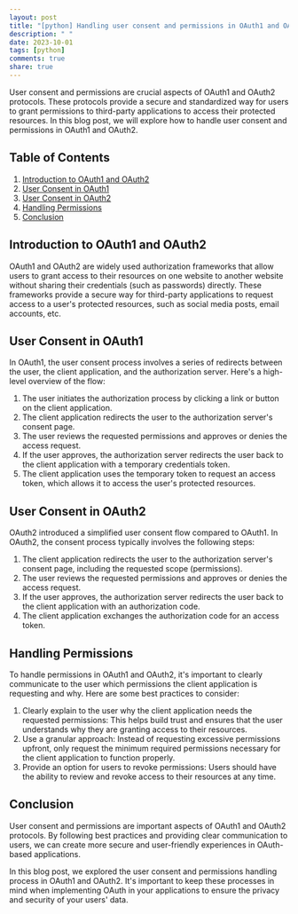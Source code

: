 ```yaml
---
layout: post
title: "[python] Handling user consent and permissions in OAuth1 and OAuth2"
description: " "
date: 2023-10-01
tags: [python]
comments: true
share: true
---
```


User consent and permissions are crucial aspects of OAuth1 and OAuth2 protocols. These protocols provide a secure and standardized way for users to grant permissions to third-party applications to access their protected resources. In this blog post, we will explore how to handle user consent and permissions in OAuth1 and OAuth2.

## Table of Contents
1. [Introduction to OAuth1 and OAuth2](#introduction)
2. [User Consent in OAuth1](#oauth1)
3. [User Consent in OAuth2](#oauth2)
4. [Handling Permissions](#permissions)
5. [Conclusion](#conclusion)

## Introduction to OAuth1 and OAuth2<a name="introduction"></a>
OAuth1 and OAuth2 are widely used authorization frameworks that allow users to grant access to their resources on one website to another website without sharing their credentials (such as passwords) directly. These frameworks provide a secure way for third-party applications to request access to a user's protected resources, such as social media posts, email accounts, etc.

## User Consent in OAuth1<a name="oauth1"></a>
In OAuth1, the user consent process involves a series of redirects between the user, the client application, and the authorization server. Here's a high-level overview of the flow:

1. The user initiates the authorization process by clicking a link or button on the client application.
2. The client application redirects the user to the authorization server's consent page.
3. The user reviews the requested permissions and approves or denies the access request.
4. If the user approves, the authorization server redirects the user back to the client application with a temporary credentials token.
5. The client application uses the temporary token to request an access token, which allows it to access the user's protected resources.

## User Consent in OAuth2<a name="oauth2"></a>
OAuth2 introduced a simplified user consent flow compared to OAuth1. In OAuth2, the consent process typically involves the following steps:

1. The client application redirects the user to the authorization server's consent page, including the requested scope (permissions).
2. The user reviews the requested permissions and approves or denies the access request.
3. If the user approves, the authorization server redirects the user back to the client application with an authorization code.
4. The client application exchanges the authorization code for an access token.

## Handling Permissions<a name="permissions"></a>
To handle permissions in OAuth1 and OAuth2, it's important to clearly communicate to the user which permissions the client application is requesting and why. Here are some best practices to consider:

1. Clearly explain to the user why the client application needs the requested permissions: This helps build trust and ensures that the user understands why they are granting access to their resources.
2. Use a granular approach: Instead of requesting excessive permissions upfront, only request the minimum required permissions necessary for the client application to function properly.
3. Provide an option for users to revoke permissions: Users should have the ability to review and revoke access to their resources at any time.

## Conclusion<a name="conclusion"></a>
User consent and permissions are important aspects of OAuth1 and OAuth2 protocols. By following best practices and providing clear communication to users, we can create more secure and user-friendly experiences in OAuth-based applications.

In this blog post, we explored the user consent and permissions handling process in OAuth1 and OAuth2. It's important to keep these processes in mind when implementing OAuth in your applications to ensure the privacy and security of your users' data.